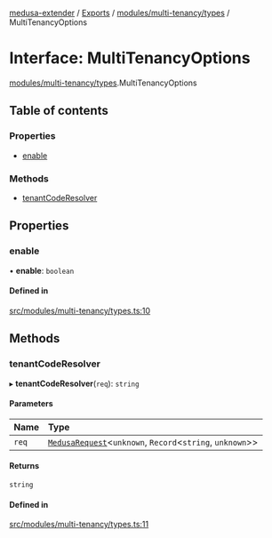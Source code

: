 [medusa-extender](../README.md) / [Exports](../modules.md) / [modules/multi-tenancy/types](../modules/modules_multi_tenancy_types.md) / MultiTenancyOptions

# Interface: MultiTenancyOptions

[modules/multi-tenancy/types](../modules/modules_multi_tenancy_types.md).MultiTenancyOptions

## Table of contents

### Properties

- [enable](modules_multi_tenancy_types.MultiTenancyOptions.md#enable)

### Methods

- [tenantCodeResolver](modules_multi_tenancy_types.MultiTenancyOptions.md#tenantcoderesolver)

## Properties

### enable

• **enable**: `boolean`

#### Defined in

[src/modules/multi-tenancy/types.ts:10](https://github.com/adrien2p/medusa-extender/blob/6d94c10/src/modules/multi-tenancy/types.ts#L10)

## Methods

### tenantCodeResolver

▸ **tenantCodeResolver**(`req`): `string`

#### Parameters

| Name | Type |
| :------ | :------ |
| `req` | [`MedusaRequest`](../modules/core_types.md#medusarequest)<`unknown`, `Record`<`string`, `unknown`\>\> |

#### Returns

`string`

#### Defined in

[src/modules/multi-tenancy/types.ts:11](https://github.com/adrien2p/medusa-extender/blob/6d94c10/src/modules/multi-tenancy/types.ts#L11)
